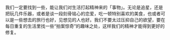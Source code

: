 我们一定要找到一些，能让我们对生活打起精神来的「事物」。无论是追星，还是把玩几件乐器，或者是谈一段刻骨铭心的恋爱，吃一顿特别喜欢的美食，也或者可以是一些想去的旅行也好，见想见的人也好。我们不要太过压抑自己的欲望，要在每日重复的生活里找一些“拍案惊奇”的趣味之处，这样我们的精神才能得到更好的修复。